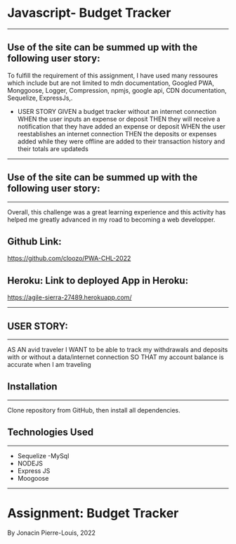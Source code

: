 

# Javascript- Budget Tracker 
---
## Use of the site can be summed up with the following user story:

 To fulfill the requirement of this assignment, I have used many ressoures which include but are not limited to mdn documentation,
 Googled PWA, Monggoose, Logger, Compression, npmjs, google api, CDN documentation, Sequelize, ExpressJs,.

* USER STORY
GIVEN a budget tracker without an internet connection
WHEN the user inputs an expense or deposit
THEN they will receive a notification that they have added an expense or deposit
WHEN the user reestablishes an internet connection
THEN the deposits or expenses added while they were offline are added to their transaction history and their totals are updateds
---

## Use of the site can be summed up with the following user story:

---
 Overall,  this challenge was a great learning experience and this activity has helped me greatly advanced in my road to becoming a web developper.

## Github Link: 
https://github.com/cloozo/PWA-CHL-2022

 ## Heroku: Link to deployed App in Heroku:
 https://agile-sierra-27489.herokuapp.com/

---
## USER STORY:
---
AS AN avid traveler
I WANT to be able to track my withdrawals and deposits with or without a data/internet connection
SO THAT my account balance is accurate when I am traveling 
  ## Installation
  ---
  Clone repository from GitHub, then install all dependencies.
  


## Technologies Used
---

- Sequelize
-MySql
- NODEJS
- Express JS
- Moogoose

---

# Assignment: Budget Tracker 

By Jonacin Pierre-Louis, 2022

